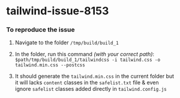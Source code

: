 # tailwind-issue-8153

### To reproduce the issue
1. Navigate to the folder `/tmp/build/build_1`  

2. In the folder, run this command _(with your correct path)_:  
`$path/tmp/build/build_1/tailwindcss -i tailwind.css -o tailwind.min.css --postcss`  

3. It should generate the `tailwind.min.css` in the current folder but   
it will lacks `content` classes in the `safelist.txt` file & even  
ignore `safelist` classes added directly in `tailwind.config.js`
